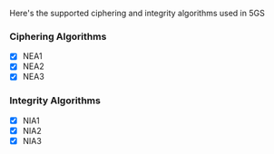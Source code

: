 Here's the supported ciphering and integrity algorithms used in 5GS

### Ciphering Algorithms
- [x] NEA1
- [x] NEA2
- [x] NEA3

### Integrity Algorithms
- [x] NIA1
- [x] NIA2
- [x] NIA3